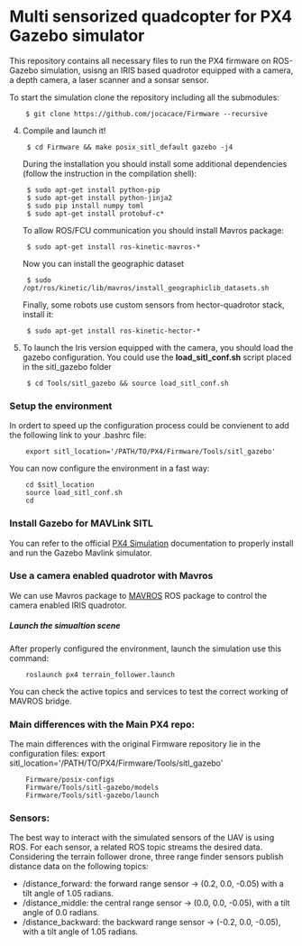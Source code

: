 # Multi sensorized quadcopter for PX4 Gazebo simulator 

This repository contains all necessary files to run the PX4 firmware on ROS-Gazebo simulation, usisng an IRIS based quadrotor equipped with a camera, a depth camera, a laser scanner and a sonsar sensor. 

To start the simulation clone the repository including all the submodules:
		
        $ git clone https://github.com/jocacace/Firmware --recursive
        
4. Compile and launch it!		
		
        $ cd Firmware && make posix_sitl_default gazebo -j4

    During the installation you should install some additional dependencies (follow the instruction in the compilation shell):
    
        $ sudo apt-get install python-pip
        $ sudo apt-get install python-jinja2
        $ sudo pip install numpy toml
        $ sudo apt-get install protobuf-c*

    To allow ROS/FCU communication you should install Mavros package:

        $ sudo apt-get install ros-kinetic-mavros-*
    
    Now you can install the geographic dataset

        $ sudo /opt/ros/kinetic/lib/mavros/install_geographiclib_datasets.sh


    Finally, some robots use custom sensors from hector-quadrotor stack, install it:

        $ sudo apt-get install ros-kinetic-hector-*


5. To launch the Iris version equipped with the camera, you should load the gazebo configuration. You could use the __load_sitl_conf.sh__ script placed in the sitl_gazebo folder

		$ cd Tools/sitl_gazebo && source load_sitl_conf.sh
   

### Setup the environment
In ordert to speed up the configuration process could be convienent to add the following link to your .bashrc file:

		export sitl_location='/PATH/TO/PX4/Firmware/Tools/sitl_gazebo'
		
You can now configure the environment in a fast way:
	
		cd $sitl_location
		source load_sitl_conf.sh
		cd    

### Install Gazebo for MAVLink SITL

You can refer to the official [PX4 Simulation](https://dev.px4.io/en/simulation/) documentation to properly install and run the Gazebo Mavlink simulator.

### Use a camera enabled quadrotor with Mavros
We can use Mavros package to [MAVROS](http://wiki.ros.org/mavros) ROS package to control the camera enabled IRIS quadrotor.

##### Launch the simualtion scene
After properly configured the environment, launch the simulation use this command:

		roslaunch px4 terrain_follower.launch

You can check the active topics and services to test the correct working of MAVROS bridge. 

### Main differences with the Main PX4 repo:
The main differences with the original Firmware repository lie in the configuration files:
		export sitl_location='/PATH/TO/PX4/Firmware/Tools/sitl_gazebo'

		Firmware/posix-configs
		Firmware/Tools/sitl-gazebo/models
		Firmware/Tools/sitl-gazebo/launch
### Sensors:
The best way to interact with the simulated sensors of the UAV is using ROS.
For each sensor, a related ROS topic streams the desired data. Considering
the terrain follower drone, three range finder sensors publish distance data
on the following topics:
- /distance_forward: the forward range sensor -> (0.2, 0.0, -0.05) with a tilt angle of 1.05 radians.
- /distance_middle: the central range sensor -> (0.0, 0.0, -0.05), with a tilt angle of 0.0 radians.
- /distance_backward: the backward range sensor -> (-0.2, 0.0, -0.05), with a tilt angle of 1.05 radians.



